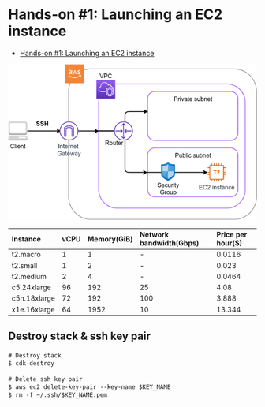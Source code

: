 # Hands-on #1: Launching an EC2 instance

- [Hands-on #1: Launching an EC2 instance](https://tomomano.github.io/learn-aws-by-coding/#sec_first_ec2)

![app_arch](./figs/app_architecture.png "App architecture")

| Instance     | vCPU | Memory(GiB) | Network bandwidth(Gbps) | Price per hour($) |
| :----------- | :--- | :---------- | :---------------------- | :---------------- |
| t2.macro     | 1    | 1           | -                       | 0.0116            |
| t2.small     | 1    | 2           | -                       | 0.023             |
| t2.medium    | 2    | 4           | -                       | 0.0464            |
| c5.24xlarge  | 96   | 192         | 25                      | 4.08              |
| c5n.18xlarge | 72   | 192         | 100                     | 3.888             |
| x1e.16xlarge | 64   | 1952        | 10                      | 13.344            |

## Destroy stack & ssh key pair

```shell
# Destroy stack
$ cdk destroy

# Delete ssh key pair
$ aws ec2 delete-key-pair --key-name $KEY_NAME
$ rm -f ~/.ssh/$KEY_NAME.pem
```
